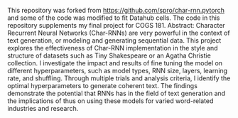 This repository was forked from https://github.com/spro/char-rnn.pytorch and some of the code was modified to fit Datahub cells. The code in this repository supplements my final project for COGS 181. 
Abstract: Character Recurrent Neural Networks (Char-RNNs) are very powerful in the context of text generation, or modeling and generating sequential data. This project explores the effectiveness of  Char-RNN implementation in the style and structure of datasets such as Tiny Shakespeare or an Agatha Christie collection. I investigate the impact and results of fine tuning the model on different hyperparameters, such as model types, RNN size, layers, learning rate, and shuffling. Through multiple trials and analysis criteria, I identify the optimal hyperparameters to generate coherent text. The findings demonstrate the potential that RNNs has in the field of text generation and the implications of thus on using these models for varied word-related industries and research.
